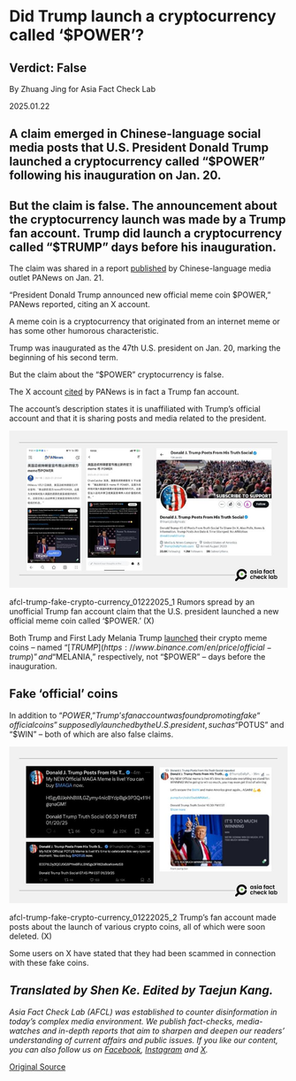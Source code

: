 # Did Trump launch a cryptocurrency called ‘$POWER’?

## Verdict: False

By Zhuang Jing for Asia Fact Check Lab

2025.01.22

## A claim emerged in Chinese-language social media posts that U.S. President Donald Trump launched a cryptocurrency called “$POWER” following his inauguration on Jan. 20.

## But the claim is false. The announcement about the cryptocurrency launch was made by a Trump fan account. Trump did launch a cryptocurrency called “$TRUMP” days before his inauguration.

The claim was shared in a report [published](https://archive.ph/r0OQq) by Chinese-language media outlet PANews on Jan. 21.

“President Donald Trump announced new official meme coin $POWER,” PANews reported, citing an X account.

A meme coin is a cryptocurrency that originated from an internet meme or has some other humorous characteristic.

Trump was inaugurated as the 47th U.S. president on Jan. 20, marking the beginning of his second term.

But the claim about the “$POWER” cryptocurrency is false.

The X account [cited](https://x.com/trumpdailyposts) by PANews is in fact a Trump fan account.

The account’s description states it is unaffiliated with Trump’s official account and that it is sharing posts and media related to the president.

![Rumors spread by an unofficial Trump fan account claim that the U.S. president launched a new official meme coin called ‘$POWER.’](images/JFPMLDL23FEOTI2EI67GHVWPUA.jpg)

afcl-trump-fake-crypto-currency\_01222025\_1 Rumors spread by an unofficial Trump fan account claim that the U.S. president launched a new official meme coin called ‘$POWER.’ (X)

Both Trump and First Lady Melania Trump [launched](https://apnews.com/article/trump-crypto-meme-coin-token-75bf67ef9e6e54bf455f2f9f03470be3) their crypto meme coins – named “$[TRUMP](https://www.binance.com/en/price/official-trump)” and “$MELANIA,” respectively, not “$POWER” – days before the inauguration.

## Fake ‘official’ coins

In addition to “$POWER,” Trump’s fan account was found promoting fake “official coins” supposedly launched by the U.S. president, such as “$POTUS” and “$WIN” – both of which are also false claims.

![Trump’s fan account made posts about the launch of various crypto coins, all of which were soon deleted.](images/BACSWIWBVJFBLOUWHXHOMXSDGU.jpg)

afcl-trump-fake-crypto-currency\_01222025\_2 Trump’s fan account made posts about the launch of various crypto coins, all of which were soon deleted. (X)

Some users on X have stated that they had been scammed in connection with these fake coins.

## *Translated by Shen Ke. Edited by Taejun Kang.*

*Asia Fact Check Lab (AFCL) was established to counter disinformation in today’s complex media environment. We publish fact-checks, media-watches and in-depth reports that aim to sharpen and deepen our readers’ understanding of current affairs and public issues. If you like our content, you can also follow us on* [*Facebook*](https://www.facebook.com/asiafactchecklabcn)*,* [*Instagram*](https://www.instagram.com/asiafactchecklab/) *and* [*X*](https://twitter.com/AFCL_eng)*.*



[Original Source](https://www.rfa.org/english/factcheck/2025/01/22/afcl-trump-fake-crypto-currency/)